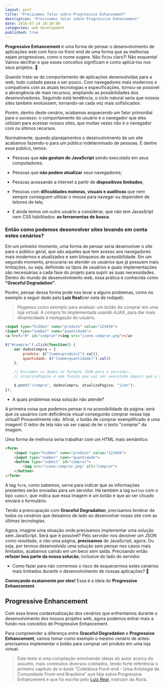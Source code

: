 ```yaml
---
layout: post
title: "Precisamos falar sobre Progressive Enhancement"
description: "Precisamos falar sobre Progressive Enhancement"
date: 2016-07-24 20:30:00
categories: web development
published: true
---
```


**Progressive Enhancement** é uma forma de pensar o desenvolvimento de aplicações web com foco no front-end de uma forma que as melhorias sejam progressivas, como o nome sugere. Não ficou claro?! Não esquenta! Vamos decifrar o que esses conceitos significam e como aplicá-los nos seus projetos. 🤘

Quando trata-se do comportamento de aplicações desenvolvidas para a web, todo cuidado passa a ser pouco. Com navegadores mais modernos e compatíveis com as atuais tecnologias e especificações, tornou-se possível a abrangência de mais recursos, ampliando as possibilidades dos desenvolvedores. Seguindo está tendência, o ciclo natural seria que nossos sites também evoluissem, tornando-se cada vez mais sofisticados. 

Porém, dentro deste cenário, acabamos esquecendo um fator primordial para o sucesso: o comportamento do usuário e o navegador que eles utilizam para acessar nossos sites, que muitas vezes não é o navegador com os últimos recursos.

Normalmente, quando planejamentos o desenvolvimento de um site acabamos fazendo-o para um público indeterminado de pessoas. E dentre esse público, temos:

- Pessoas que **não gostam de JavaScript** sendo executado em seus computadores;

- Pessoas que **não podem atualizar** seus navegadores;

- Pessoas acessando a internet a partir de **dispositivos limitados**;

- Pessoas com **dificuldades motoras, visuais e auditivas** que nem sempre conseguem utilizar o mouse para navegar ou dependem de leitores de tela;

- E ainda temos um outro usuário a considerar, que não tem JavasSript nem CSS habilitados: **as ferramentas de busca**.

### Então como podemos desenvolver sites levando em conta estes cenários?


Em um primeiro momento, uma forma de pensar seria desenvolver o site para o público geral, que são aqueles que tem acesso aos navegadores mais modernos e atualizados e sem bloqueios de acessibilidade. Em um segundo momento, procuraria-se atender os usuários que já possuem mais limitações, ou seja, definindo os tipos de usuários e quais implementações são necessárias a cada fase do projeto para suprir as suas necessidades. Dentro do mundo de desenvolvimento web, essa prática é conhecida como **"Graceful Degradation"**.

Porém, pensar dessa forma pode nos levar a alguns problemas, como no exemplo a seguir dado pelo **Luiz Real**(ver nota de rodapé):

>Pegamos como exemplo para analisar: um botão de comprar em uma loja virtual. A compra foi implementada usando AJAX, para dar mais dinamicidade à navegação do usuário.

```html
<input type="hidden" name="produto" value="123456">
<input type="number" name="quantidade">
<a href="#" id="comprar"><img src="icone-comprar.png"></a>
```

```js
$("#comprar").click(function() {
    var dadosCompra = {
        produto: $("[name=produto]").val(),
        quantidade: $("[name=quantidade]").val()
    };

    // Enviamos os dados no formato JSON para o servidor.
    // atualizaPagina é uma função que vai ser executada depois que o servidor confirmar a compra.

    $.post("/compra", dadosCompra, atualizaPagina, "json");
});
```

- A quais problemas essa solução não atende?

A primeira coisa que podemos pensar é na acessibilidade da página: será que os usuários com deficiência visual conseguirão comprar nessa loja virtual? Provavelmente não. Afinal, o botão de comprar exemplificado é uma imagem! O leitor de tela não vai ser capaz de ler o texto "comprar" da imagem. 

Uma forma de melhoria seria trabalhar com um HTML mais semântico:

```html
<form>
    <input type="hidden" name="produto" value="123456">
    <input type="number" name="quantidade">
    <button type="submit" id="comprar">
        <img src="icone-comprar.png" alt="Comprar">
    </button>
</form>
```

A tag `form`, como sabemos, serve para indicar que as informações presentes serão enviadas para um servidor. Há também a tag `button` com o tipo `submit`, que indica que essa imagem é um botão e que ao ser clicado enviará o formulário.

Tendo a preocupação com **Graceful Degradation**, precisamos lembrar de todos os cenários que deixamos de lado ao desenvolver nosso site com as últimas tecnologias.

Agora, imagine uma situação onde precisamos implementar uma solução sem JavaScript. Será que é possível? Pelo servidor nos devolver um JSON como resultado, e não uma página, **precisamos** de JavaScript, agora. Ou seja, por termos desenvolvido uma solução sem pensar nos casos mais limitados, acabamos caindo em um beco sem saída. Precisando então **refazer boa parte da nossa solucão**, inclusive do lado do servidor.

- Como fazer para não corrermos o risco de esquecermos estes cenários mais limitados durante o desenvolvimento de nossas aplicações? 🤔

**Começando exatamente por eles!** Essa é a ideia do **Progressive Enhancement**. 


## Progressive Enhancement

Com essa breve contextualização dos cenários que enfrentamos durante o desenvolvimento dos nossos projetos web, agora podemos entrar mais a fundo nos conceitos de Progressive Enhancement. 

Para compreender a diferença entre **Graceful Degradation** e **Progressive Enhancement**, vamos tomar como exemplo o mesmo cenário de antes: precisamos implementar o botão para comprar um produto em uma loja virtual.



>Este texto é uma compilação envolvendo ideias do autor acerca do assunto, mais conteúdos diversos coletados, tendo forte referência o primeiro capítulo do e-book "Coletânea Front-end - Uma Antologia da Comunidade Front-end Brasileira" que fala sobre Progressive Enhancement e que foi escrito pelo [Luiz Real](https://twitter.com/srsaude), instrutor da Alura.
